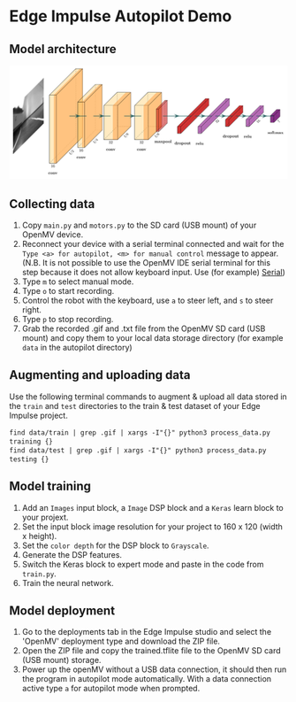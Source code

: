 # Edge Impulse Autopilot Demo

## Model architecture

![Model architecture](https://github.com/edgeimpulse/autopilot/blob/master/img/model.svg?raw=true)

## Collecting data

1. Copy `main.py` and `motors.py` to the SD card (USB mount) of your OpenMV device.
2. Reconnect your device with a serial terminal connected and wait for the `Type <a> for autopilot, <m> for manual control` message to appear. (N.B. It is not possible to use the OpenMV IDE serial terminal for this step because it does not allow keyboard input. Use (for example) [Serial](https://www.decisivetactics.com/products/serial))
3. Type `m` to select manual mode.
4. Type `o` to start recording.
5. Control the robot with the keyboard, use `a` to steer left, and `s` to steer right.
6. Type `p` to stop recording.
7. Grab the recorded .gif and .txt file from the OpenMV SD card (USB mount) and copy them to your local data storage directory (for example `data` in the autopilot directory)

## Augmenting and uploading data

Use the following terminal commands to augment & upload all data stored in the `train` and `test` directories to the train & test dataset of your Edge Impulse project.

```
find data/train | grep .gif | xargs -I"{}" python3 process_data.py training {}
find data/test | grep .gif | xargs -I"{}" python3 process_data.py testing {}
```

## Model training

1. Add an `Images` input block, a `Image` DSP block and a `Keras` learn block to your projext.
2. Set the input block image resolution for your project to 160 x 120 (width x height).
3. Set the `color depth` for the DSP block to `Grayscale`.
4. Generate the DSP features.
5. Switch the Keras block to expert mode and paste in the code from `train.py`.
6. Train the neural network.

## Model deployment

1. Go to the deployments tab in the Edge Impulse studio and select the 'OpenMV' deployment type and download the ZIP file.
2. Open the ZIP file and copy the trained.tflite file to the OpenMV SD card (USB mount) storage.
3. Power up the openMV without a USB data connection, it should then run the program in autopilot mode automatically. With a data connection active type `a` for autopilot mode when prompted.